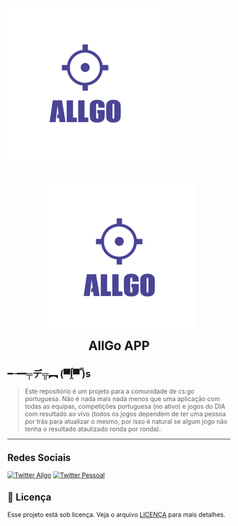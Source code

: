 <img src="logo-allgo.png" width="350px" height="350px">
<h1 align="center">
 <img src="logo-allgo.png" width="350px" height="350px">
 <br>AllGo APP
</h1>

## ╾━╤デ╦︻ (▀̿ĺ̯▀̿ ̿)s

> Este repositório é um projeto para a comunidade de cs:go portuguesa. Não é nada mais nada menos que uma aplicação com todas as equipas, competições portuguesa (no ativo) e jogos do DIA com resultado ao vivo (todos os jogos dependem de ter uma pessoa por trás para atualizar o mesmo, por isso é natural se algum jogo não tenha o resultado ataulizado ronda por ronda).

---

## Redes Sociais

[![Twitter Allgo](https://img.shields.io/badge/Twitter%20-%23323330.svg?&style=for-the-badge&logo=twitter&logoColor=white&color=00acee)](https://github.com/iuricode/readme-template/tree/main/profile)
[![Twitter Pessoal](https://img.shields.io/badge/twitter%20Pessoal%20-%23323330.svg?&style=for-the-badge&logo=twitter&logoColor=white&color=00acee)](https://github.com/iuricode/readme-template/blob/main/repository)    

## 🍜 Licença

Esse projeto está sob licença. Veja o arquivo [LICENÇA](LICENSE.md) para mais detalhes.<br>